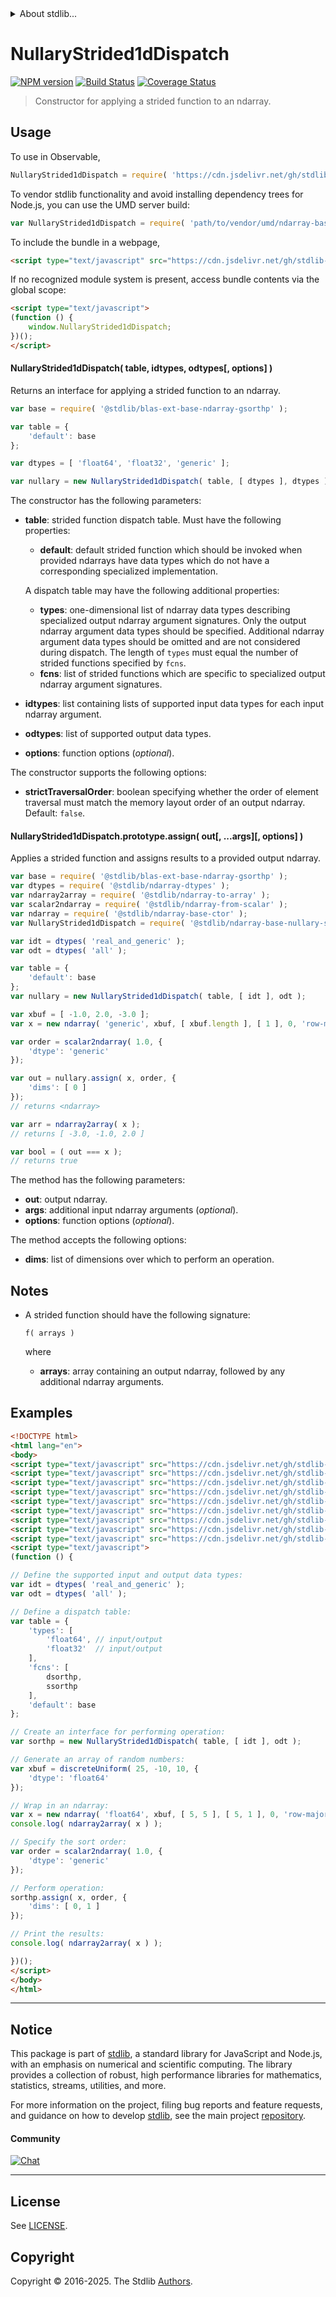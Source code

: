<!--

@license Apache-2.0

Copyright (c) 2025 The Stdlib Authors.

Licensed under the Apache License, Version 2.0 (the "License");
you may not use this file except in compliance with the License.
You may obtain a copy of the License at

   http://www.apache.org/licenses/LICENSE-2.0

Unless required by applicable law or agreed to in writing, software
distributed under the License is distributed on an "AS IS" BASIS,
WITHOUT WARRANTIES OR CONDITIONS OF ANY KIND, either express or implied.
See the License for the specific language governing permissions and
limitations under the License.

-->


<details>
  <summary>
    About stdlib...
  </summary>
  <p>We believe in a future in which the web is a preferred environment for numerical computation. To help realize this future, we've built stdlib. stdlib is a standard library, with an emphasis on numerical and scientific computation, written in JavaScript (and C) for execution in browsers and in Node.js.</p>
  <p>The library is fully decomposable, being architected in such a way that you can swap out and mix and match APIs and functionality to cater to your exact preferences and use cases.</p>
  <p>When you use stdlib, you can be absolutely certain that you are using the most thorough, rigorous, well-written, studied, documented, tested, measured, and high-quality code out there.</p>
  <p>To join us in bringing numerical computing to the web, get started by checking us out on <a href="https://github.com/stdlib-js/stdlib">GitHub</a>, and please consider <a href="https://opencollective.com/stdlib">financially supporting stdlib</a>. We greatly appreciate your continued support!</p>
</details>

# NullaryStrided1dDispatch

[![NPM version][npm-image]][npm-url] [![Build Status][test-image]][test-url] [![Coverage Status][coverage-image]][coverage-url] <!-- [![dependencies][dependencies-image]][dependencies-url] -->

> Constructor for applying a strided function to an ndarray.

<section class="intro">

</section>

<!-- /.intro -->



<section class="usage">

## Usage

To use in Observable,

```javascript
NullaryStrided1dDispatch = require( 'https://cdn.jsdelivr.net/gh/stdlib-js/ndarray-base-nullary-strided1d-dispatch@umd/browser.js' )
```

To vendor stdlib functionality and avoid installing dependency trees for Node.js, you can use the UMD server build:

```javascript
var NullaryStrided1dDispatch = require( 'path/to/vendor/umd/ndarray-base-nullary-strided1d-dispatch/index.js' )
```

To include the bundle in a webpage,

```html
<script type="text/javascript" src="https://cdn.jsdelivr.net/gh/stdlib-js/ndarray-base-nullary-strided1d-dispatch@umd/browser.js"></script>
```

If no recognized module system is present, access bundle contents via the global scope:

```html
<script type="text/javascript">
(function () {
    window.NullaryStrided1dDispatch;
})();
</script>
```

#### NullaryStrided1dDispatch( table, idtypes, odtypes\[, options] )

Returns an interface for applying a strided function to an ndarray.

```javascript
var base = require( '@stdlib/blas-ext-base-ndarray-gsorthp' );

var table = {
    'default': base
};

var dtypes = [ 'float64', 'float32', 'generic' ];

var nullary = new NullaryStrided1dDispatch( table, [ dtypes ], dtypes );
```

The constructor has the following parameters:

-   **table**: strided function dispatch table. Must have the following properties:

    -   **default**: default strided function which should be invoked when provided ndarrays have data types which do not have a corresponding specialized implementation.

    A dispatch table may have the following additional properties:

    -   **types**: one-dimensional list of ndarray data types describing specialized output ndarray argument signatures. Only the output ndarray argument data types should be specified. Additional ndarray argument data types should be omitted and are not considered during dispatch. The length of `types` must equal the number of strided functions specified by `fcns`.
    -   **fcns**: list of strided functions which are specific to specialized output ndarray argument signatures.

-   **idtypes**: list containing lists of supported input data types for each input ndarray argument.

-   **odtypes**: list of supported output data types.

-   **options**: function options (_optional_).

The constructor supports the following options:

-   **strictTraversalOrder**: boolean specifying whether the order of element traversal must match the memory layout order of an output ndarray. Default: `false`.

#### NullaryStrided1dDispatch.prototype.assign( out\[, ...args]\[, options] )

Applies a strided function and assigns results to a provided output ndarray.

```javascript
var base = require( '@stdlib/blas-ext-base-ndarray-gsorthp' );
var dtypes = require( '@stdlib/ndarray-dtypes' );
var ndarray2array = require( '@stdlib/ndarray-to-array' );
var scalar2ndarray = require( '@stdlib/ndarray-from-scalar' );
var ndarray = require( '@stdlib/ndarray-base-ctor' );
var NullaryStrided1dDispatch = require( '@stdlib/ndarray-base-nullary-strided1d-dispatch' );

var idt = dtypes( 'real_and_generic' );
var odt = dtypes( 'all' );

var table = {
    'default': base
};
var nullary = new NullaryStrided1dDispatch( table, [ idt ], odt );

var xbuf = [ -1.0, 2.0, -3.0 ];
var x = new ndarray( 'generic', xbuf, [ xbuf.length ], [ 1 ], 0, 'row-major' );

var order = scalar2ndarray( 1.0, {
    'dtype': 'generic'
});

var out = nullary.assign( x, order, {
    'dims': [ 0 ]
});
// returns <ndarray>

var arr = ndarray2array( x );
// returns [ -3.0, -1.0, 2.0 ]

var bool = ( out === x );
// returns true
```

The method has the following parameters:

-   **out**: output ndarray.
-   **args**: additional input ndarray arguments (_optional_).
-   **options**: function options (_optional_).

The method accepts the following options:

-   **dims**: list of dimensions over which to perform an operation.

</section>

<!-- /.usage -->

<section class="notes">

## Notes

-   A strided function should have the following signature:

    ```text
    f( arrays )
    ```

    where

    -   **arrays**: array containing an output ndarray, followed by any additional ndarray arguments.

</section>

<!-- /.notes -->

<section class="examples">

## Examples

<!-- eslint-disable array-element-newline -->

<!-- eslint no-undef: "error" -->

```html
<!DOCTYPE html>
<html lang="en">
<body>
<script type="text/javascript" src="https://cdn.jsdelivr.net/gh/stdlib-js/blas-ext-base-ndarray-dsorthp@umd/browser.js"></script>
<script type="text/javascript" src="https://cdn.jsdelivr.net/gh/stdlib-js/blas-ext-base-ndarray-ssorthp@umd/browser.js"></script>
<script type="text/javascript" src="https://cdn.jsdelivr.net/gh/stdlib-js/blas-ext-base-ndarray-gsorthp@umd/browser.js"></script>
<script type="text/javascript" src="https://cdn.jsdelivr.net/gh/stdlib-js/random-array-discrete-uniform@umd/browser.js"></script>
<script type="text/javascript" src="https://cdn.jsdelivr.net/gh/stdlib-js/ndarray-dtypes@umd/browser.js"></script>
<script type="text/javascript" src="https://cdn.jsdelivr.net/gh/stdlib-js/ndarray-to-array@umd/browser.js"></script>
<script type="text/javascript" src="https://cdn.jsdelivr.net/gh/stdlib-js/ndarray-from-scalar@umd/browser.js"></script>
<script type="text/javascript" src="https://cdn.jsdelivr.net/gh/stdlib-js/ndarray-ctor@umd/browser.js"></script>
<script type="text/javascript" src="https://cdn.jsdelivr.net/gh/stdlib-js/ndarray-base-nullary-strided1d-dispatch@umd/browser.js"></script>
<script type="text/javascript">
(function () {

// Define the supported input and output data types:
var idt = dtypes( 'real_and_generic' );
var odt = dtypes( 'all' );

// Define a dispatch table:
var table = {
    'types': [
        'float64', // input/output
        'float32'  // input/output
    ],
    'fcns': [
        dsorthp,
        ssorthp
    ],
    'default': base
};

// Create an interface for performing operation:
var sorthp = new NullaryStrided1dDispatch( table, [ idt ], odt );

// Generate an array of random numbers:
var xbuf = discreteUniform( 25, -10, 10, {
    'dtype': 'float64'
});

// Wrap in an ndarray:
var x = new ndarray( 'float64', xbuf, [ 5, 5 ], [ 5, 1 ], 0, 'row-major' );
console.log( ndarray2array( x ) );

// Specify the sort order:
var order = scalar2ndarray( 1.0, {
    'dtype': 'generic'
});

// Perform operation:
sorthp.assign( x, order, {
    'dims': [ 0, 1 ]
});

// Print the results:
console.log( ndarray2array( x ) );

})();
</script>
</body>
</html>
```

</section>

<!-- /.examples -->

<!-- Section for related `stdlib` packages. Do not manually edit this section, as it is automatically populated. -->

<section class="related">

</section>

<!-- /.related -->

<!-- Section for all links. Make sure to keep an empty line after the `section` element and another before the `/section` close. -->


<section class="main-repo" >

* * *

## Notice

This package is part of [stdlib][stdlib], a standard library for JavaScript and Node.js, with an emphasis on numerical and scientific computing. The library provides a collection of robust, high performance libraries for mathematics, statistics, streams, utilities, and more.

For more information on the project, filing bug reports and feature requests, and guidance on how to develop [stdlib][stdlib], see the main project [repository][stdlib].

#### Community

[![Chat][chat-image]][chat-url]

---

## License

See [LICENSE][stdlib-license].


## Copyright

Copyright &copy; 2016-2025. The Stdlib [Authors][stdlib-authors].

</section>

<!-- /.stdlib -->

<!-- Section for all links. Make sure to keep an empty line after the `section` element and another before the `/section` close. -->

<section class="links">

[npm-image]: http://img.shields.io/npm/v/@stdlib/ndarray-base-nullary-strided1d-dispatch.svg
[npm-url]: https://npmjs.org/package/@stdlib/ndarray-base-nullary-strided1d-dispatch

[test-image]: https://github.com/stdlib-js/ndarray-base-nullary-strided1d-dispatch/actions/workflows/test.yml/badge.svg?branch=main
[test-url]: https://github.com/stdlib-js/ndarray-base-nullary-strided1d-dispatch/actions/workflows/test.yml?query=branch:main

[coverage-image]: https://img.shields.io/codecov/c/github/stdlib-js/ndarray-base-nullary-strided1d-dispatch/main.svg
[coverage-url]: https://codecov.io/github/stdlib-js/ndarray-base-nullary-strided1d-dispatch?branch=main

<!--

[dependencies-image]: https://img.shields.io/david/stdlib-js/ndarray-base-nullary-strided1d-dispatch.svg
[dependencies-url]: https://david-dm.org/stdlib-js/ndarray-base-nullary-strided1d-dispatch/main

-->

[chat-image]: https://img.shields.io/gitter/room/stdlib-js/stdlib.svg
[chat-url]: https://app.gitter.im/#/room/#stdlib-js_stdlib:gitter.im

[stdlib]: https://github.com/stdlib-js/stdlib

[stdlib-authors]: https://github.com/stdlib-js/stdlib/graphs/contributors

[umd]: https://github.com/umdjs/umd
[es-module]: https://developer.mozilla.org/en-US/docs/Web/JavaScript/Guide/Modules

[deno-url]: https://github.com/stdlib-js/ndarray-base-nullary-strided1d-dispatch/tree/deno
[deno-readme]: https://github.com/stdlib-js/ndarray-base-nullary-strided1d-dispatch/blob/deno/README.md
[umd-url]: https://github.com/stdlib-js/ndarray-base-nullary-strided1d-dispatch/tree/umd
[umd-readme]: https://github.com/stdlib-js/ndarray-base-nullary-strided1d-dispatch/blob/umd/README.md
[esm-url]: https://github.com/stdlib-js/ndarray-base-nullary-strided1d-dispatch/tree/esm
[esm-readme]: https://github.com/stdlib-js/ndarray-base-nullary-strided1d-dispatch/blob/esm/README.md
[branches-url]: https://github.com/stdlib-js/ndarray-base-nullary-strided1d-dispatch/blob/main/branches.md

[stdlib-license]: https://raw.githubusercontent.com/stdlib-js/ndarray-base-nullary-strided1d-dispatch/main/LICENSE

</section>

<!-- /.links -->
